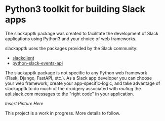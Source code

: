 # Python3 toolkit for building Slack apps

The slackapptk package was created to facilitate the development of Slack
applications using Python3 and your choice of web frameworks.

slackapptk uses the packages provided by the Slack community:
   * [slackclient](https://github.com/slackapi/python-slackclient)
   * [python-slack-events-api](https://github.com/slackapi/python-slack-events-api) 

The slackapptk package is not specific to any Python web framework (Flask,
Django, FastAPI, etc.). As a Slack app developer you can choose your web
framework, create your app-specific-logic, and take advantage of slackapptk to
do much of the drudgery associated with _routing_ the api.slack.com messages to
the "right code" in your application.

*_Insert Picture Here_*

This project is a work in progress.  More details to follow.

